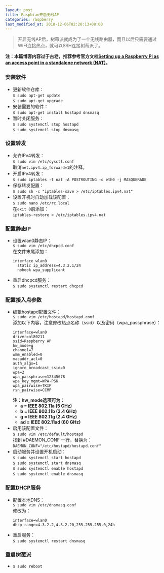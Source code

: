 ```yaml
---
layout: post
title: Raspbian开启无线AP
categories: raspberry
last_modified_at: 2018-12-06T02:20:13+08:00
---
```


> 开启无线AP后，树莓派就成为了一个无线路由器，而且以后只需要通过WIFI连接热点，就可以SSH连接树莓派了。

<!-- more -->


**注：本篇博客内容过于古老，推荐参考官方文档[Setting up a Raspberry Pi as an access point in a standalone network (NAT)](https://www.raspberrypi.org/documentation/configuration/wireless/access-point.md)。**

### 安装软件  
* 更新软件仓库：  
  `$ sudo apt-get update`  
  `$ sudo apt-get upgrade`  
* 安装需要的软件：  
  `$ sudo apt-get install hostapd dnsmasq`    
* 暂时关闭服务：  
  `$ sudo systemctl stop hostapd`  
  `$ sudo systemctl stop dnsmasq`  

### 设置转发
* 允许IPv4转发：  
  `$ sudo vim /etc/sysctl.conf`  
  取消`net.ipv4.ip_forward=1`的注释。  
* 开启IPv4转发：  
  `$ sudo iptables -t nat -A POSTROUTING -o eth0 -j MASQUERADE`    
* 保存转发配置：  
  `$ sudo sh -c "iptables-save > /etc/iptables.ipv4.nat"`  
* 设置开机时自动加载该配置：  
  `$ sudo nano /etc/rc.local`  
  在`exit 0`前添加：  
  `iptables-restore < /etc/iptables.ipv4.nat`  

### 配置静态IP  
* 设置wlan0静态IP：  
  `$ sudo vim /etc/dhcpcd.conf`  
  在文件末尾添加：  
  ```
  interface wlan0
    static ip_address=4.3.2.1/24
    nohook wpa_supplicant
  ```
* 重启dhcpcd服务：  
  `$ sudo systemctl restart dhcpcd`   

### 配置接入点参数
* 编辑hostapd配置文件：  
  `$ sudo vim /etc/hostapd/hostapd.conf`  
  添加以下内容，注意修改热点名称（ssid）以及密码（wpa_passphrase）：  
  ```
  interface=wlan0
  driver=nl80211
  ssid=Raspberry AP
  hw_mode=g
  channel=7
  wmm_enabled=0
  macaddr_acl=0
  auth_algs=1
  ignore_broadcast_ssid=0
  wpa=2
  wpa_passphrase=12345678
  wpa_key_mgmt=WPA-PSK
  wpa_pairwise=TKIP
  rsn_pairwise=CCMP
  ```
  **注：hw_mode选项可为：**
  * **a = IEEE 802.11a (5 GHz)**
  * **b = IEEE 802.11b (2.4 GHz)**
  * **g = IEEE 802.11g (2.4 GHz)**
  * **ad = IEEE 802.11ad (60 GHz)**
* 启用该配置文件：  
  `$ sudo vim /etc/default/hostapd`  
  找到 #DAEMON_CONF 一行，替换为：  
  `DAEMON_CONF="/etc/hostapd/hostapd.conf"`  
* 启动服务并设置开机启动：  
  `$ sudo systemctl start hostapd`  
  `$ sudo systemctl start dnsmasq`  
  `$ sudo systemctl enable hostapd`  
  `$ sudo systemctl enable dnsmasq`  

### 配置DHCP服务
* 配置本地DNS：  
  `$ sudo vim /etc/dnsmasq.conf`  
  修改为：  
  ```
  interface=wlan0  
  dhcp-range=4.3.2.2,4.3.2.20,255.255.255.0,24h  
  ```
* 重启服务：  
  `$ sudo systemctl restart dnsmasq`  

### 重启树莓派
* `$ sudo reboot`

